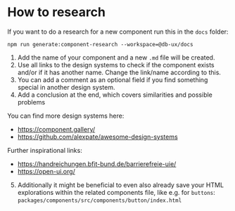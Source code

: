 <!--
SPDX-FileCopyrightText: 2025 DB Systel GmbH

SPDX-License-Identifier: Apache-2.0
-->

# How to research

If you want to do a research for a new component run this in the `docs` folder:

```shell
npm run generate:component-research --workspace=@db-ux/docs
```

1. Add the name of your component and a new `.md` file will be created.
2. Use all links to the design systems to check if the component exists and/or if it has another name. Change the link/name according to this.
3. You can add a comment as an optional field if you find something special in another design system.
4. Add a conclusion at the end, which covers similarities and possible problems

You can find more design systems here:

- <https://component.gallery/>
- <https://github.com/alexpate/awesome-design-systems>

Further inspirational links:

- <https://handreichungen.bfit-bund.de/barrierefreie-uie/>
- <https://open-ui.org/>

5. Additionally it might be beneficial to even also already save your HTML explorations within the related components file, like e.g. for `buttons`: `packages/components/src/components/button/index.html`

